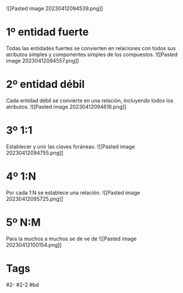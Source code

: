 ![[Pasted image 20230412094539.png]]
# 1º entidad fuerte
Todas las entidades fuertes se convierten en relaciones con todos sus atributos simples y componentes simples de los compuestos.
![[Pasted image 20230412094557.png]]
# 2º entidad débil
Cada entidad débil se convierte en una relación, incluyendo todos los atributos.
![[Pasted image 20230412094616.png]]
# 3º 1:1
Establecer y unir las claves foráneas.
![[Pasted image 20230412094755.png]]
# 4º 1:N
Por cada 1:N se establece una relación.
![[Pasted image 20230412095725.png]]
# 5º N:M
Para la muchos a muchos se de ve de 
![[Pasted image 20230412100154.png]]
# Tags
#2- 
#2-2 
#bd 